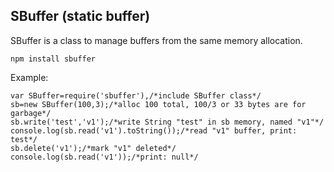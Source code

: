 ## SBuffer (static buffer)
SBuffer is a class to manage buffers from the same memory allocation.

    npm install sbuffer

Example:

    var SBuffer=require('sbuffer'),/*include SBuffer class*/
    sb=new SBuffer(100,3);/*alloc 100 total, 100/3 or 33 bytes are for garbage*/
    sb.write('test','v1');/*write String "test" in sb memory, named "v1"*/
    console.log(sb.read('v1').toString());/*read "v1" buffer, print: test*/
    sb.delete('v1');/*mark "v1" deleted*/
    console.log(sb.read('v1'));/*print: null*/
